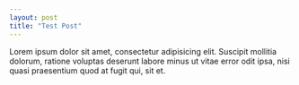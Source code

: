 ```yaml
---
layout: post
title: "Test Post"
---
```


Lorem ipsum dolor sit amet, consectetur adipisicing elit. Suscipit mollitia dolorum, ratione voluptas deserunt labore minus ut vitae error odit ipsa, nisi quasi praesentium quod at fugit qui, sit et.
